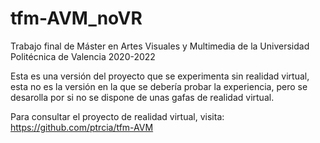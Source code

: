 # tfm-AVM_noVR

 Trabajo final de Máster en Artes Visuales y Multimedia de la Universidad Politécnica de Valencia 2020-2022
 
 Esta es una versión del proyecto que se experimenta sin realidad virtual, esta no es la versión en la que se debería probar la experiencia, pero se desarolla por si no se dispone de unas gafas de realidad virtual.
 
 Para consultar el proyecto de realidad virtual, visita: https://github.com/ptrcia/tfm-AVM
